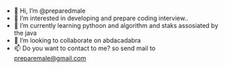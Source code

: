 - 👋 Hi, I’m @preparedmale
- 👀 I’m interested in developing and prepare coding interview..
- 🌱 I’m currently learning pythoon and algorithm and staks assosiated by the java
- 💞️ I’m looking to collaborate on abdacadabra
- 📫 Do you want to contact to me? so send mail to preparemale@gmail.com

<!---
preparedmale/preparedmale is a ✨ special ✨ repository because its `README.md` (this file) appears on your GitHub profile.
You can click the Preview link to take a look at your changes.
--->

